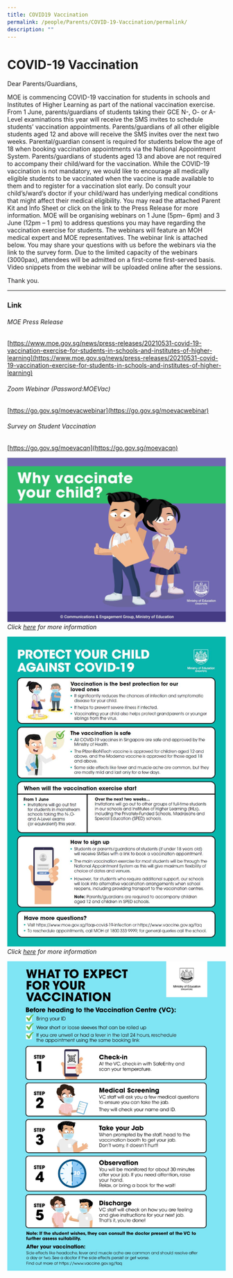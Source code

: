 ```yaml
---
title: COVID19 Vaccination
permalink: /people/Parents/COVID-19-Vaccination/permalink/
description: ""
---
```


COVID-19 Vaccination
====================

Dear Parents/Guardians, 

  

MOE is commencing COVID-19 vaccination for students in schools and Institutes of Higher Learning as part of the national vaccination exercise. From 1 June, parents/guardians of students taking their GCE N-, O- or A-Level examinations this year will receive the SMS invites to schedule students’ vaccination appointments. Parents/guardians of all other eligible students aged 12 and above will receive the SMS invites over the next two weeks. Parental/guardian consent is required for students below the age of 18 when booking vaccination appointments via the National Appointment System. Parents/guardians of students aged 13 and above are not required to accompany their child/ward for the vaccination. While the COVID-19 vaccination is not mandatory, we would like to encourage all medically eligible students to be vaccinated when the vaccine is made available to them and to register for a vaccination slot early. Do consult your child’s/ward’s doctor if your child/ward has underlying medical conditions that might affect their medical eligibility. You may read the attached Parent Kit and Info Sheet or click on the link to the Press Release for more information. MOE will be organising webinars on 1 June (5pm– 6pm) and 3 June (12pm – 1 pm) to address questions you may have regarding the vaccination exercise for students. The webinars will feature an MOH medical expert and MOE representatives. The webinar link is attached below. You may share your questions with us before the webinars via the link to the survey form. Due to the limited capacity of the webinars (3000pax), attendees will be admitted on a first-come first-served basis. Video snippets from the webinar will be uploaded online after the sessions. 

  

Thank you.

-----
### Link

###### MOE Press Release

[https://www.moe.gov.sg/news/press-releases/20210531-covid-19-vaccination-exercise-for-students-in-schools-and-institutes-of-higher-learning](https://www.moe.gov.sg/news/press-releases/20210531-covid-19-vaccination-exercise-for-students-in-schools-and-institutes-of-higher-learning)


###### Zoom Webinar (Password:MOEVac)

[https://go.gov.sg/moevacwebinar](https://go.gov.sg/moevacwebinar)

  

###### Survey on Student Vaccination

[https://go.gov.sg/moevacqn](https://go.gov.sg/moevacqn)


![](/images/Why%20vaccinate%20your%20child.jpeg)
_Click_ [*here*](/files/Why%20vaccinate%20your%20child.pdf) _for more information_

![](/images/vaccine.jpeg)
_Click [here](/files/Attachment%203-Vaccination%20for%20students%20Infographic.pdf) for more information_


![](/images/What%20to%20Expect_Covid%20Vaccine.jpeg)